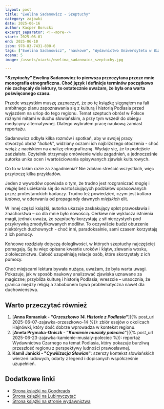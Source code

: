 ```yaml
---
layout: post
title: "Ewelina Sadanowicz - Szeptuchy"
category: zajawki
date: 2025-06-16
author: Kacper Borucki
excerpt_separator: <!--more-->
start: 2025-06-01
end: 2025-06-10
isbn: 978-83-7431-800-6
tags: ["Ewelina Sadanowicz", "naukowe", "Wydawnictwo Uniwersytetu w Białymstoku", "Podlasie", "etnografia"]
ocena: 5
image: /assets/xiazki/ewelina_sadanowicz_szeptuchy.jpg

---
```


**"*Szeptuchy*" Eweliny Sadanowicz to pierwsza przeczytana przeze mnie monografia etnograficzna. Choć język i definicje terminów początkowo nie zachęcały do lektury, to ostatecznie uważam, że była ona warta poświęconego czasu.**

<!--more-->

Przede wszystkim muszę zaznaczyć, że po tę książkę sięgnąłem na fali ambitnego planu zapoznawania się z kulturą i historią Podlasia przed wyjazdem na urlop do tego regionu. Temat szeptuch obrósł w Polsce różnymi mitami w duchu słowiańskim, a przy tym wszedł do obiegu medycyny alternatywnej. Dlatego wybrałem pracę naukową zamiast reportażu.

Sadanowicz odbyła kilka rozmów i spotkań, aby w swojej pracy stworzyć obraz "*babek*", widziany oczami ich najbliższego otoczenia - choć wciąż z naciskiem na analizę etnograficzną. Wydaje się, że to podejście zadziałało. Czytelnik otrzymuje omówienie wielu zagadnień, a jednocześnie autorka unika ocen i wartościowania opisywanych zjawisk kulturowych.

Co to w takim razie za zagadnienia? Nie zdołam streścić wszystkich, więc przytoczę kilka przykładów.

Jeden z wywodów opowiada o tym, że trudno jest rozgraniczać *magię* i *religię* bez uciekania się do wartościujących podziałów opracowanych przez protestanckich badaczy. Trudno też powiedzieć, czym jest *kultura ludowa*,  w oderwaniu od propagandy dawnych *miejskich* elit.

W innej części książki, autorka ukazuje zaskakujący splot prawosławia i znachorstwa – co dla mnie było nowością. Cerkiew nie wyklucza istnienia magii, jednak uważa, że *szeptuchy* korzystają z sił nieczystych pod przykrywką zmodyfikowanych modlitw. To oczywiście budzi oburzenie niektórych duchownych - choć inni, paradoksalnie, sami czasem korzystają z ich pomocy.

Końcowe rozdziały dotyczą dolegliwości, w których szeptuchy najczęściej pomagają. Są tu więc opisane kwestie uroków i klątw, zlewania wosku, ziołolecznictwa. Całość uzupełniają relacje osób, które skorzystały z ich pomocy.

Choć miejscami lektura bywała nużąca, uważam, że była warta uwagi. Pokazuje, jak w sposób naukowy analizować zjawiska uznawane za magiczne; przybliża kulturę i historię Podlasia; wreszcie – unaocznia, że granica między religią a zabobonem bywa problematyczna nawet dla duchowieństwa.

## Warto przeczytać również

1. [**Anna Romaniuk - "*Orzeszkowo 14. Historie z Podlasia*"**]({% post_url 2025-06-07-zajawka-orzeszkowo-14 %}): zbiór esejów o okolicach Hajnówki, który dość dobrze wprowadza w kontekst regionu.
2. [**Aneta Prymaka-Oniszk - "*Kamienie musiały polecieć*"**]({% post_url 2025-06-23-zajawka-kamienie-musialy-poleciec %}): reportaż Wydawnictwa Czarnego na temat Podlasia, który pokazuje burzliwą przeszłość regionu z perspektywy ludności prawosławnej.
3. **Kamil Janicki - "*Cywilizacja Słowian*"**: szerszy kontekst słowiańskich wierzeń ludowych, odarty z legend i dopisanych współcześnie uzupełnień.

## Dodatkowe linki

- [Strona książki na Goodreads](https://www.goodreads.com/book/show/220246215-szeptuchy-religijno-ludowa-na-podlasiu)
- [Strona książki na Lubimyczytać](https://lubimyczytac.pl/ksiazka/5180905/szeptuchy-religijnosc-ludowa-na-podlasiu)
- [Strona książki na stronie wydawnictwa](https://wydawnictwo.uwb.edu.pl/ksiazka/707-szeptuchy-religijnosc-ludowa-na-podlasiu)
